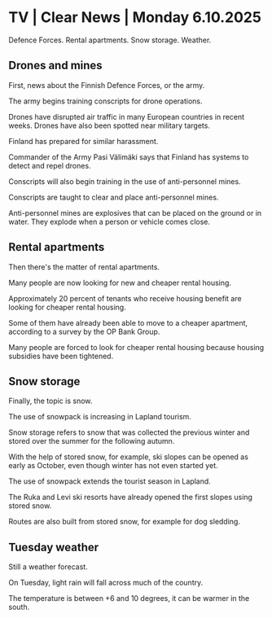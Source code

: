 # TV | Clear News | Monday 6.10.2025

Defence Forces. Rental apartments. Snow storage. Weather.

## Drones and mines

First, news about the Finnish Defence Forces, or the army.

The army begins training conscripts for drone operations.

Drones have disrupted air traffic in many European countries in recent weeks. Drones have also been spotted near military targets.

Finland has prepared for similar harassment.

Commander of the Army Pasi Välimäki says that Finland has systems to detect and repel drones.

Conscripts will also begin training in the use of anti-personnel mines.

Conscripts are taught to clear and place anti-personnel mines.

Anti-personnel mines are explosives that can be placed on the ground or in water. They explode when a person or vehicle comes close.

## Rental apartments

Then there's the matter of rental apartments.

Many people are now looking for new and cheaper rental housing.

Approximately 20 percent of tenants who receive housing benefit are looking for cheaper rental housing.

Some of them have already been able to move to a cheaper apartment, according to a survey by the OP Bank Group.

Many people are forced to look for cheaper rental housing because housing subsidies have been tightened.

## Snow storage

Finally, the topic is snow.

The use of snowpack is increasing in Lapland tourism.

Snow storage refers to snow that was collected the previous winter and stored over the summer for the following autumn.

With the help of stored snow, for example, ski slopes can be opened as early as October, even though winter has not even started yet.

The use of snowpack extends the tourist season in Lapland.

The Ruka and Levi ski resorts have already opened the first slopes using stored snow.

Routes are also built from stored snow, for example for dog sledding.

## Tuesday weather

Still a weather forecast.

On Tuesday, light rain will fall across much of the country.

The temperature is between +6 and 10 degrees, it can be warmer in the south.
